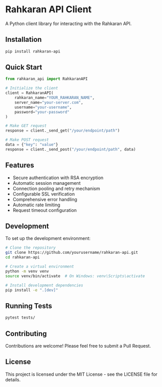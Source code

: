 # Rahkaran API Client

A Python client library for interacting with the Rahkaran API.

## Installation

```bash
pip install rahkaran-api
```

## Quick Start

```python
from rahkaran_api import RahkaranAPI

# Initialize the client
client = RahkaranAPI(
    rahkaran_name="YOUR_RAHKARAN_NAME",
    server_name="your-server.com",
    username="your-username",
    password="your-password"
)

# Make GET request
response = client._send_get("/your/endpoint/path")

# Make POST request
data = {"key": "value"}
response = client._send_post("/your/endpoint/path", data)
```

## Features

- Secure authentication with RSA encryption
- Automatic session management
- Connection pooling and retry mechanism
- Configurable SSL verification
- Comprehensive error handling
- Automatic rate limiting
- Request timeout configuration

## Development

To set up the development environment:

```bash
# Clone the repository
git clone https://github.com/yourusername/rahkaran-api.git
cd rahkaran-api

# Create a virtual environment
python -m venv venv
source venv/bin/activate  # On Windows: venv\Scripts\activate

# Install development dependencies
pip install -e ".[dev]"
```

## Running Tests

```bash
pytest tests/
```

## Contributing

Contributions are welcome! Please feel free to submit a Pull Request.

## License

This project is licensed under the MIT License - see the LICENSE file for details.